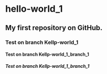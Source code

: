 # hello-world_1
## My first repository on GitHub.
### Test on branch Kellp-world_1
#### Test on branch Kellp-world_1_branch_1
##### Test on branch Kellp-world_1_branch_1


